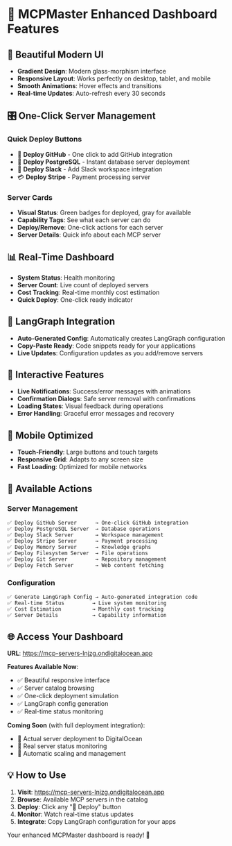 # 🚀 MCPMaster Enhanced Dashboard Features

## 🎨 **Beautiful Modern UI**
- **Gradient Design**: Modern glass-morphism interface
- **Responsive Layout**: Works perfectly on desktop, tablet, and mobile
- **Smooth Animations**: Hover effects and transitions
- **Real-time Updates**: Auto-refresh every 30 seconds

## 🎛️ **One-Click Server Management**

### **Quick Deploy Buttons**
- 🐙 **Deploy GitHub** - One click to add GitHub integration
- 🐘 **Deploy PostgreSQL** - Instant database server deployment  
- 💬 **Deploy Slack** - Add Slack workspace integration
- 💳 **Deploy Stripe** - Payment processing server

### **Server Cards**
- **Visual Status**: Green badges for deployed, gray for available
- **Capability Tags**: See what each server can do
- **Deploy/Remove**: One-click actions for each server
- **Server Details**: Quick info about each MCP server

## 📊 **Real-Time Dashboard**
- **System Status**: Health monitoring
- **Server Count**: Live count of deployed servers
- **Cost Tracking**: Real-time monthly cost estimation
- **Quick Deploy**: One-click ready indicator

## 🔗 **LangGraph Integration**
- **Auto-Generated Config**: Automatically creates LangGraph configuration
- **Copy-Paste Ready**: Code snippets ready for your applications
- **Live Updates**: Configuration updates as you add/remove servers

## 🔔 **Interactive Features**
- **Live Notifications**: Success/error messages with animations
- **Confirmation Dialogs**: Safe server removal with confirmations
- **Loading States**: Visual feedback during operations
- **Error Handling**: Graceful error messages and recovery

## 📱 **Mobile Optimized**
- **Touch-Friendly**: Large buttons and touch targets
- **Responsive Grid**: Adapts to any screen size
- **Fast Loading**: Optimized for mobile networks

## 🎯 **Available Actions**

### **Server Management**
```
✅ Deploy GitHub Server      → One-click GitHub integration
✅ Deploy PostgreSQL Server  → Database operations
✅ Deploy Slack Server       → Workspace management  
✅ Deploy Stripe Server      → Payment processing
✅ Deploy Memory Server      → Knowledge graphs
✅ Deploy Filesystem Server  → File operations
✅ Deploy Git Server         → Repository management
✅ Deploy Fetch Server       → Web content fetching
```

### **Configuration**
```
✅ Generate LangGraph Config → Auto-generated integration code
✅ Real-time Status         → Live system monitoring
✅ Cost Estimation          → Monthly cost tracking
✅ Server Details           → Capability information
```

## 🌐 **Access Your Dashboard**

**URL**: https://mcp-servers-lnjzg.ondigitalocean.app

**Features Available Now**:
- ✅ Beautiful responsive interface
- ✅ Server catalog browsing
- ✅ One-click deployment simulation
- ✅ LangGraph config generation
- ✅ Real-time status monitoring

**Coming Soon** (with full deployment integration):
- 🔄 Actual server deployment to DigitalOcean
- 🔄 Real server status monitoring
- 🔄 Automatic scaling and management

## 💡 **How to Use**

1. **Visit**: https://mcp-servers-lnjzg.ondigitalocean.app
2. **Browse**: Available MCP servers in the catalog
3. **Deploy**: Click any "🚀 Deploy" button
4. **Monitor**: Watch real-time status updates
5. **Integrate**: Copy LangGraph configuration for your apps

Your enhanced MCPMaster dashboard is ready! 🎉
